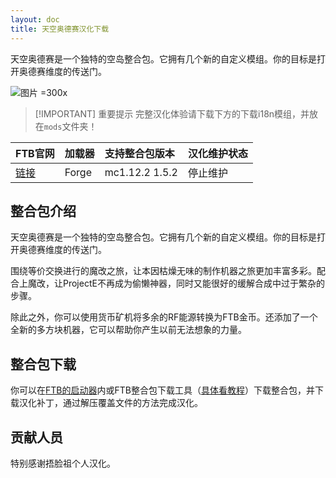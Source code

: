 ```yaml
---
layout: doc
title: 天空奥德赛汉化下载
---
```


天空奥德赛是一个独特的空岛整合包。它拥有几个新的自定义模组。你的目标是打开奥德赛维度的传送门。

![图片 =300x](https://media.forgecdn.net/avatars/196/438/636885315245071486.png)

> [!IMPORTANT] 重要提示
> 完整汉化体验请下载下方的下载i18n模组，并放在`mods`文件夹！

<DownloadLinks :methods="[
  { id: 'quark-lanzou', text: '下载汉化', icon: '/imgs/logo/logo_64.png', lanzouLink: 'https://vmhanhuazu.lanzouo.com/s/od', quarkLink: 'https://pan.quark.cn/s/64478aa54f27' },
  { id: 'gitee', text: 'FTB整合包下载工具', icon: '/imgs/svg/gitee.svg', link: 'https://gitee.com/flrscn/curse-the-beast/releases' },
  { id: 'curseforge', text: 'i18n自动汉化更新模组', icon: '/imgs/svg/curseforge.svg', link: 'https://www.curseforge.com/api/v1/mods/297404/files/6351071/download' },
  { id: 'github', text: 'Github仓库', icon: '/imgs/svg/github.svg', link: 'https://github.com/VM-Chinese-translate-group/FTB-Sky-Odyssey/' },
  { id: 'lazy', text: '懒汉下载', icon: '/imgs/lazydl.png', link: '' }
]" />

| FTB官网                                                           | 加载器 | 支持整合包版本 | 汉化维护状态 |
| :---------------------------------------------------------------- | :----- | :------------- | :----------- |
| [链接](https://www.feed-the-beast.com/modpacks/8-ftb-sky-odyssey) | Forge  | mc1.12.2 1.5.2 | 停止维护     |

## 整合包介绍

天空奥德赛是一个独特的空岛整合包。它拥有几个新的自定义模组。你的目标是打开奥德赛维度的传送门。

围绕等价交换进行的魔改之旅，让本因枯燥无味的制作机器之旅更加丰富多彩。配合上魔改，让ProjectE不再成为偷懒神器，同时又能很好的缓解合成中过于繁杂的步骤。

除此之外，你可以使用货币矿机将多余的RF能源转换为FTB金币。还添加了一个全新的多方块机器，它可以帮助你产生以前无法想象的力量。

## 整合包下载

你可以在[FTB的启动器](https://feed-the-beast.com/modpacks/123-ftb-neotech)内或FTB整合包下载工具（[具体看教程](https://www.bilibili.com/read/cv24344019)）下载整合包，并下载汉化补丁，通过解压覆盖文件的方法完成汉化。

## 贡献人员

特别感谢捂脸祖个人汉化。

<DocSupport />
